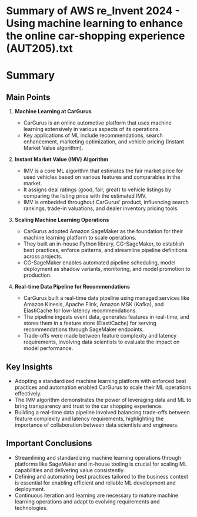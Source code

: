 # Summary of AWS re_Invent 2024 - Using machine learning to enhance the online car-shopping experience (AUT205).txt

# Summary

## Main Points

1. **Machine Learning at CarGurus**
   - CarGurus is an online automotive platform that uses machine learning extensively in various aspects of its operations.
   - Key applications of ML include recommendations, search enhancement, marketing optimization, and vehicle pricing (Instant Market Value algorithm).

2. **Instant Market Value (IMV) Algorithm**
   - IMV is a core ML algorithm that estimates the fair market price for used vehicles based on various features and comparables in the market.
   - It assigns deal ratings (good, fair, great) to vehicle listings by comparing the listing price with the estimated IMV.
   - IMV is embedded throughout CarGurus' product, influencing search rankings, trade-in valuations, and dealer inventory pricing tools.

3. **Scaling Machine Learning Operations**
   - CarGurus adopted Amazon SageMaker as the foundation for their machine learning platform to scale operations.
   - They built an in-house Python library, CG-SageMaker, to establish best practices, enforce patterns, and streamline pipeline definitions across projects.
   - CG-SageMaker enables automated pipeline scheduling, model deployment as shadow variants, monitoring, and model promotion to production.

4. **Real-time Data Pipeline for Recommendations**
   - CarGurus built a real-time data pipeline using managed services like Amazon Kinesis, Apache Flink, Amazon MSK (Kafka), and ElastiCache for low-latency recommendations.
   - The pipeline ingests event data, generates features in real-time, and stores them in a feature store (ElastiCache) for serving recommendations through SageMaker endpoints.
   - Trade-offs were made between feature complexity and latency requirements, involving data scientists to evaluate the impact on model performance.

## Key Insights

- Adopting a standardized machine learning platform with enforced best practices and automation enabled CarGurus to scale their ML operations effectively.
- The IMV algorithm demonstrates the power of leveraging data and ML to bring transparency and trust to the car shopping experience.
- Building a real-time data pipeline involved balancing trade-offs between feature complexity and latency requirements, highlighting the importance of collaboration between data scientists and engineers.

## Important Conclusions

- Streamlining and standardizing machine learning operations through platforms like SageMaker and in-house tooling is crucial for scaling ML capabilities and delivering value consistently.
- Defining and automating best practices tailored to the business context is essential for enabling efficient and reliable ML development and deployment.
- Continuous iteration and learning are necessary to mature machine learning operations and adapt to evolving requirements and technologies.